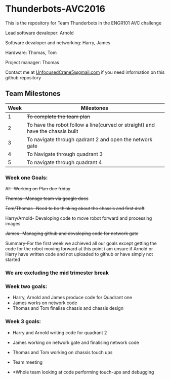 # Thunderbots-AVC2016
This is the repository for Team Thunderbots in the ENGR101 AVC challenge

Lead software devaloper: Arnold 

Software devaloper and networking: Harry, James

Hardware: Thomas, Tom

Project manager: Thomas

Contact me at UnfocusedCrane5@gmail.com if you need information on this github repository

## Team Milestones

|Week|                     Milestones                      |
|----|-----------------------------------------------------|
| 1  |~~To complete the team plan~~                            |
| 2  |To have the robot follow a line(curved or straight) and have the chassis built  |
| 3  |To navigate through qadrant 2 and open the network gate|
| 4  |To Navigate through quadrant 3|
| 5  |To navigate through quadrant 4|




### Week one Goals:

~~All- Working on Plan due friday~~

~~Thomas- Manage team via google docs~~

~~Tom/Thomas- Need to be thinking about the chassis and first draft~~

Harry/Arnold- Devaloping code to move robot forward and processing images

~~James- Managing github and devaloping code for network gate~~

Summary-For the first week we achieved all our goals except getting the code for the robot moving forward
at this point i am unsure if Arnold or Harry have written code and not uploaded to github or have simply not started

### We are excluding the mid trimester break

### Week two goals:
* Harry, Arnold and James produce code for Quadrant one
* James works on network code
* Thomas and Tom finalise chassis and chassis design

### Week 3 goals:
* Harry and Arnold writing code for quadrant 2

* James working on network gate and finalising network code

* Thomas and Tom working on chassis touch ups

* Team meeting

* *Whole team looking at code performing touch-ups and debugging
